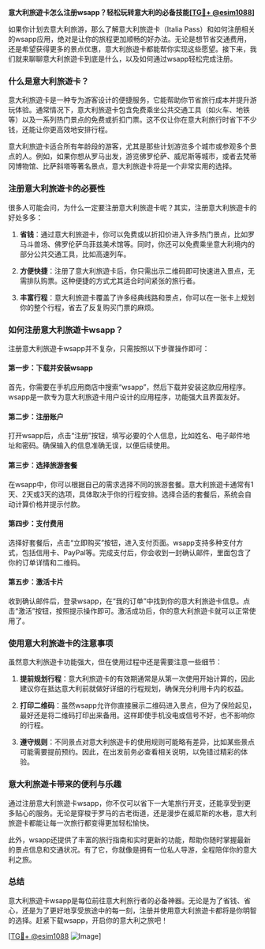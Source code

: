 **意大利旅遊卡怎么注册wsapp？轻松玩转意大利的必备技能[[TG💪+ @esim1088](https://t.me/s/esim1088)]**

如果你计划去意大利旅游，那么了解意大利旅遊卡（Italia Pass）和如何注册相关的wsapp应用，绝对是让你的旅程更加顺畅的好办法。无论是想节省交通费用，还是希望获得更多的景点优惠，意大利旅遊卡都能帮你实现这些愿望。接下来，我们就来聊聊意大利旅遊卡到底是什么，以及如何通过wsapp轻松完成注册。

### 什么是意大利旅遊卡？

意大利旅遊卡是一种专为游客设计的便捷服务，它能帮助你节省旅行成本并提升游玩体验。通常情况下，意大利旅遊卡包含免费乘坐公共交通工具（如火车、地铁等）以及一系列热门景点的免费或折扣门票。这不仅让你在意大利旅行时省下不少钱，还能让你更高效地安排行程。

意大利旅遊卡适合所有年龄段的游客，尤其是那些计划游览多个城市或参观多个景点的人。例如，如果你想从罗马出发，游览佛罗伦萨、威尼斯等城市，或者去梵蒂冈博物馆、比萨斜塔等著名景点，意大利旅遊卡将是一个非常实用的选择。

### 注册意大利旅遊卡的必要性

很多人可能会问，为什么一定要注册意大利旅遊卡呢？其实，注册意大利旅遊卡的好处多多：

1. **省钱**：通过意大利旅遊卡，你可以免费或以折扣价进入许多热门景点，比如罗马斗兽场、佛罗伦萨乌菲兹美术馆等。同时，你还可以免费乘坐意大利境内的部分公共交通工具，比如高速列车。
   
2. **方便快捷**：注册了意大利旅遊卡后，你只需出示二维码即可快速进入景点，无需排队购票。这种便捷的方式尤其适合时间紧张的旅行者。

3. **丰富行程**：意大利旅遊卡覆盖了许多经典线路和景点，你可以在一张卡上规划你的整个行程，省去了反复购买门票的麻烦。

### 如何注册意大利旅遊卡wsapp？

注册意大利旅遊卡wsapp并不复杂，只需按照以下步骤操作即可：

#### 第一步：下载并安装wsapp

首先，你需要在手机应用商店中搜索“wsapp”，然后下载并安装这款应用程序。wsapp是一款专为意大利旅遊卡用户设计的应用程序，功能强大且界面友好。

#### 第二步：注册账户

打开wsapp后，点击“注册”按钮，填写必要的个人信息，比如姓名、电子邮件地址和密码。确保输入的信息准确无误，以便后续使用。

#### 第三步：选择旅游套餐

在wsapp中，你可以根据自己的需求选择不同的旅游套餐。意大利旅遊卡通常有1天、2天或3天的选项，具体取决于你的行程安排。选择合适的套餐后，系统会自动计算价格并提示付款。

#### 第四步：支付费用

选择好套餐后，点击“立即购买”按钮，进入支付页面。wsapp支持多种支付方式，包括信用卡、PayPal等。完成支付后，你会收到一封确认邮件，里面包含了你的订单详情和二维码。

#### 第五步：激活卡片

收到确认邮件后，登录wsapp，在“我的订单”中找到你的意大利旅遊卡信息。点击“激活”按钮，按照提示操作即可。激活成功后，你的意大利旅遊卡就可以正常使用了。

### 使用意大利旅遊卡的注意事项

虽然意大利旅遊卡功能强大，但在使用过程中还是需要注意一些细节：

1. **提前规划行程**：意大利旅遊卡的有效期通常是从第一次使用开始计算的，因此建议你在抵达意大利前就做好详细的行程规划，确保充分利用卡内的权益。

2. **打印二维码**：虽然wsapp允许你直接展示二维码进入景点，但为了保险起见，最好还是将二维码打印出来备用。这样即使手机没电或信号不好，也不影响你的行程。

3. **遵守规则**：不同景点对意大利旅遊卡的使用规则可能略有差异，比如某些景点可能需要提前预约。因此，在出发前务必查看相关说明，以免错过精彩的体验。

### 意大利旅遊卡带来的便利与乐趣

通过注册意大利旅遊卡wsapp，你不仅可以省下一大笔旅行开支，还能享受到更多贴心的服务。无论是穿梭于罗马的古老街道，还是漫步在威尼斯的水巷，意大利旅遊卡都能让每一次旅行都变得更加轻松愉快。

此外，wsapp还提供了丰富的旅行指南和实时更新的功能，帮助你随时掌握最新的景点信息和交通状况。有了它，你就像是拥有一位私人导游，全程陪伴你的意大利之旅。

### 总结

意大利旅遊卡wsapp是每位前往意大利旅行者的必备神器。无论是为了省钱、省心，还是为了更好地享受旅途中的每一刻，注册并使用意大利旅遊卡都将是你明智的选择。赶紧下载wsapp，开启你的意大利之旅吧！

[[TG💪+ @esim1088](https://t.me/s/esim1088) ![Image](https://i.postimg.cc/4NQfJmqS/Snipaste-2025-05-13-00-14-12.png)]
